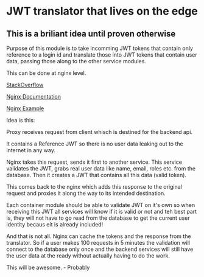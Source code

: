 # JWT translator that lives on the edge

## This is a briliant idea until proven otherwise

Purpose of this module is to take incomming JWT tokens that contain only reference to a login id and translate those into JWT tokens that contain user data, passing those along to the other service modules.

This can be done at nginx level.

[StackOverflow](https://stackoverflow.com/questions/32778839/how-do-i-make-web-service-calls-within-nginx)

[Nginx Documentation](https://www.nginx.com/blog/validating-oauth-2-0-access-tokens-nginx/)

[Nginx Example](https://github.com/nginxinc/NGINX-Demos/blob/master/oauth2-token-introspection-oss/frontend.conf)

Idea is this:

Proxy receives request from client whisch is destined for the backend api. 

It contains a Reference JWT so there is no user data leaking out to the internet in any way.

Nginx takes this request, sends it first to another service. This service validates the JWT, grabs real user data like name, email, roles etc. from the database. Then it creates a JWT that contains all this data (valid token).

This comes back to the nginx which adds this response to the original request and proxies it along the way to its intended destination.

Each container module should be able to validate JWT on it's own so when receiving this JWT all services will know if it is valid or not and teh best part is, they will not have to go read from the database to get the current user identity becaus eit is already included!

And that is not all. Nginx can cache the tokens and the response from the translator. So if a user makes 100 requests in 5 minutes the validation will connect to the database only once and the backend services will still have the user data at the ready without actually having to do the work.

This will be awesome. - Probably